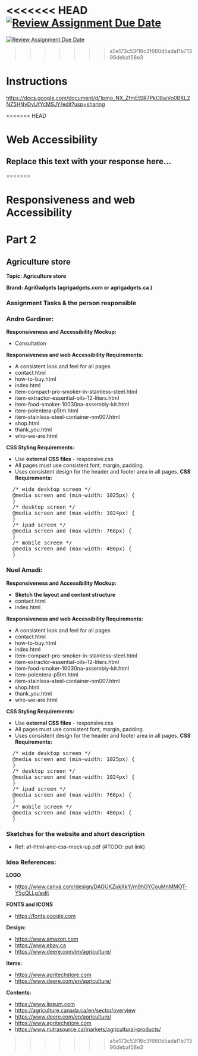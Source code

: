 <<<<<<< HEAD
[![Review Assignment Due Date](https://classroom.github.com/assets/deadline-readme-button-22041afd0340ce965d47ae6ef1cefeee28c7c493a6346c4f15d667ab976d596c.svg)](https://classroom.github.com/a/sntKDyQ2)
=======
[![Review Assignment Due Date](https://classroom.github.com/assets/deadline-readme-button-22041afd0340ce965d47ae6ef1cefeee28c7c493a6346c4f15d667ab976d596c.svg)](https://classroom.github.com/a/61wuBnVw)
>>>>>>> a5e173c53f16c3f660d5adaf1b71396debaf58e3
# Instructions

https://docs.google.com/document/d/1pmo_NX_ZfmEtSR7PkO8wVo0BXL2NZ5HNvDyUfYcMSJY/edit?usp=sharing

<<<<<<< HEAD
# Web Accessibility

## Replace this text with your response here...
=======
# Responsiveness and web Accessibility

# Part 2
## Agriculture store

**Topic:  Agriculture store**

**Brand: AgriGadgets (agrigadgets.com or agrigadgets.ca )**

### Assignment Tasks & the person responsible

### Andre Gardiner:

**Responsiveness and Accessibility Mockup:**
- Consultation

**Responsiveness and web Accessibility Requirements:**
- A consistent look and feel for all pages
 - contact.html
 - how-to-buy.html
 - index.html
 - item-compact-pro-smoker-in-stainless-steel.html
 - item-extractor-essential-oils-12-liters.html
 - item-food-smoker-10030na-assembly-kit.html
 - item-polentera-p5tm.html
 - item-stainless-steel-container-nm007.html
 - shop.html
 - thank_you.html
 - who-we-are.html

**CSS Styling Requirements:**

- Use **external CSS files** - responsive.css
- All pages must use consistent font, margin, padding.
- Uses consistent design for the header and footer area in all pages. 
**CSS Requirements:**
<pre>
  /* wide desktop screen */
  @media screen and (min-width: 1025px) {
  }
  /* desktop screen */
  @media screen and (max-width: 1024px) {
  }
  /* ipad screen */
  @media screen and (max-width: 768px) {
  }
  /* mobile screen */
  @media screen and (max-width: 480px) {
  }
</pre> 

### Nuel Amadi:

**Responsiveness and Accessibility Mockup:**
- **Sketch the layout and content structure**
 - contact.html
 - index.html

**Responsiveness and web Accessibility Requirements:**
- A consistent look and feel for all pages
 - contact.html
 - how-to-buy.html
 - index.html
 - item-compact-pro-smoker-in-stainless-steel.html
 - item-extractor-essential-oils-12-liters.html
 - item-food-smoker-10030na-assembly-kit.html
 - item-polentera-p5tm.html
 - item-stainless-steel-container-nm007.html
 - shop.html
 - thank_you.html
 - who-we-are.html

**CSS Styling Requirements:**

- Use **external CSS files** - responsive.css
- All pages must use consistent font, margin, padding.
- Uses consistent design for the header and footer area in all pages. 
**CSS Requirements:**
<pre>
  /* wide desktop screen */
  @media screen and (min-width: 1025px) {
  }
  /* desktop screen */
  @media screen and (max-width: 1024px) {
  }
  /* ipad screen */
  @media screen and (max-width: 768px) {
  }
  /* mobile screen */
  @media screen and (max-width: 480px) {
  }
</pre>

### Sketches for the website and short description

- Ref: a1-html-and-css-mock-up.pdf (#TODO: put link)

### Idea References:

**LOGO**

- https://www.canva.com/design/DAGUKZukXkY/m9hGYCouMnMMOT-Y5gQLLg/edit

**FONTS and ICONS**
- https://fonts.google.com

**Design:**

- https://www.amazon.com
- https://www.ebay.ca
- https://www.deere.com/en/agriculture/

**Items:**

- https://www.agritechstore.com
- https://www.deere.com/en/agriculture/

**Contents:**

- https://www.lipsum.com
- https://agriculture.canada.ca/en/sector/overview
- https://www.deere.com/en/agriculture/
- https://www.agritechstore.com
- https://www.nutrasource.ca/markets/agricultural-products/

>>>>>>> a5e173c53f16c3f660d5adaf1b71396debaf58e3
